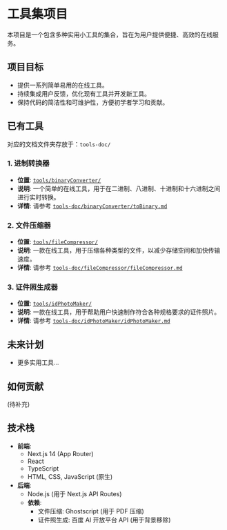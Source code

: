 # 工具集项目

本项目是一个包含多种实用小工具的集合，旨在为用户提供便捷、高效的在线服务。

## 项目目标

- 提供一系列简单易用的在线工具。
- 持续集成用户反馈，优化现有工具并开发新工具。
- 保持代码的简洁性和可维护性，方便初学者学习和贡献。

## 已有工具

对应的文档文件夹存放于：`tools-doc/`

### 1. 进制转换器

- **位置**: [`tools/binaryConverter/`](tools/binaryConverter/)
- **说明**: 一个简单的在线工具，用于在二进制、八进制、十进制和十六进制之间进行实时转换。
- **详情**: 请参考 [`tools-doc/binaryConverter/toBinary.md`](tools-doc/binaryConverter/toBinary.md)

### 2. 文件压缩器

- **位置**: [`tools/fileCompressor/`](tools/fileCompressor/)
- **说明**: 一款在线工具，用于压缩各种类型的文件，以减少存储空间和加快传输速度。
- **详情**: 请参考 [`tools-doc/fileCompressor/fileCompressor.md`](tools-doc/fileCompressor/fileCompressor.md)

### 3. 证件照生成器

- **位置**: [`tools/idPhotoMaker/`](tools/idPhotoMaker/)
- **说明**: 一款在线工具，用于帮助用户快速制作符合各种规格要求的证件照片。
- **详情**: 请参考 [`tools-doc/idPhotoMaker/idPhotoMaker.md`](tools-doc/idPhotoMaker/idPhotoMaker.md)

## 未来计划

- 更多实用工具...

## 如何贡献

(待补充)

## 技术栈

- **前端**:
    - Next.js 14 (App Router)
    - React
    - TypeScript
    - HTML, CSS, JavaScript (原生)
- **后端**:
    - Node.js (用于 Next.js API Routes)
    - **依赖**:
        - 文件压缩: Ghostscript (用于 PDF 压缩)
        - 证件照生成: 百度 AI 开放平台 API (用于背景移除)

